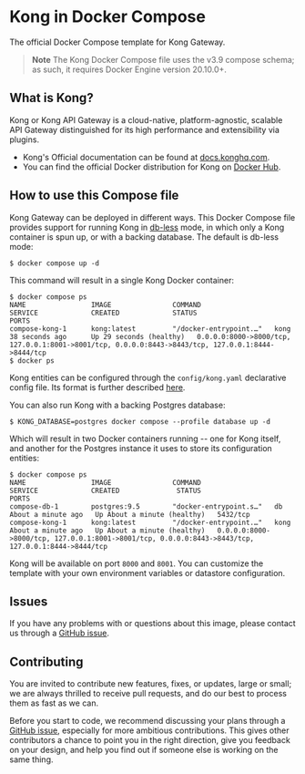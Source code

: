 <!--
 * @Author: be_loving@163.com 
 * @Date: 2024-07-18 15:53:52
 * @LastEditors: be_loving@163.com 
 * @LastEditTime: 2024-07-18 15:56:26
 * @FilePath: /kong-docker-compose/README.md
 * @Description: 
 * 
 * Copyright (c) 2024 Jiulu LTD, All Rights Reserved. 
-->
# Kong in Docker Compose

The official Docker Compose template for Kong Gateway.

> **Note**
> The Kong Docker Compose file uses the v3.9 compose schema; as such,
> it requires Docker Engine version 20.10.0+.

## What is Kong?

Kong or Kong API Gateway is a cloud-native, platform-agnostic, scalable API 
Gateway distinguished for its high performance and extensibility via plugins.

- Kong's Official documentation can be found at [docs.konghq.com][kong-docs-url].
- You can find the official Docker distribution for Kong on [Docker Hub][kong-docker-url].

## How to use this Compose file

Kong Gateway can be deployed in different ways. This Docker Compose file provides 
support for running Kong in [db-less][kong-docs-dbless] mode, in which only a Kong 
container is spun up, or with a backing database. The default is db-less mode:

```shell
$ docker compose up -d
```

This command will result in a single Kong Docker container:

```shell
$ docker compose ps
NAME                IMAGE               COMMAND                  SERVICE             CREATED             STATUS                    PORTS
compose-kong-1      kong:latest         "/docker-entrypoint.…"   kong                38 seconds ago      Up 29 seconds (healthy)   0.0.0.0:8000->8000/tcp, 127.0.0.1:8001->8001/tcp, 0.0.0.0:8443->8443/tcp, 127.0.0.1:8444->8444/tcp
$ docker ps
```

Kong entities can be configured through the `config/kong.yaml` declarative config
file. Its format is further described [here][kong-docs-dbless-file].

You can also run Kong with a backing Postgres database:

```shell
$ KONG_DATABASE=postgres docker compose --profile database up -d

```

Which will result in two Docker containers running -- one for Kong itself, and
another for the Postgres instance it uses to store its configuration entities:

```shell
$ docker compose ps
NAME                IMAGE               COMMAND                  SERVICE             CREATED              STATUS                        PORTS
compose-db-1        postgres:9.5        "docker-entrypoint.s…"   db                  About a minute ago   Up About a minute (healthy)   5432/tcp
compose-kong-1      kong:latest         "/docker-entrypoint.…"   kong                About a minute ago   Up About a minute (healthy)   0.0.0.0:8000->8000/tcp, 127.0.0.1:8001->8001/tcp, 0.0.0.0:8443->8443/tcp, 127.0.0.1:8444->8444/tcp
```

Kong will be available on port `8000` and `8001`. You can customize the template 
with your own environment variables or datastore configuration.

## Issues

If you have any problems with or questions about this image, please contact us 
through a [GitHub issue][github-new-issue].

## Contributing

You are invited to contribute new features, fixes, or updates, large or small; 
we are always thrilled to receive pull requests, and do our best to process them 
as fast as we can.

Before you start to code, we recommend discussing your plans through a [GitHub 
issue][github-new-issue], especially for more ambitious contributions. This 
gives other contributors a chance to point you in the right direction, give you 
feedback on your design, and help you find out if someone else is working on the 
same thing.

[kong-docs-url]: https://docs.konghq.com/
[kong-docs-dbless]: https://docs.konghq.com/gateway/latest/production/deployment-topologies/db-less-and-declarative-config/#main
[kong-docs-dbless-file]: https://docs.konghq.com/gateway/latest/production/deployment-topologies/db-less-and-declarative-config/#declarative-configuration-format
[kong-docker-url]: https://hub.docker.com/_/kong
[github-new-issue]: https://github.com/Kong/docker-kong/issues/new